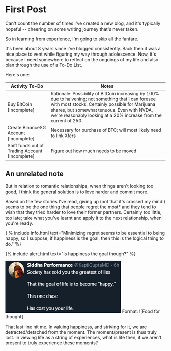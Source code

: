 # First Post

Can't count the number of times I've created a new blog, and it's typically hopeful -- cheering on some writing journey that's never taken.

So in learning from experience, I'm going to skip all the fanfare.

It's been about 8 years since I've blogged consistently. Back then it was a nice place to vent while figuring my way through adolescence. Now, it's because I need somewhere to reflect on the ongoings of my life and also plan through the use of a To-Do List.

Here's one:

Activity To-Do | Notes
-------------- | -----
Buy BitCoin [Incomplete] | Rationale: Possibility of BitCoin increasing by 100% due to halvening; not something that I can foresee with most stocks. Certainly possible for Marijuana shares, but somewhat tenuous. Even with NVDA, we're reasonably looking at a 20% increase from the current of 250.
Create BinanceSG Account [Incomplete] | Necessary for purchase of BTC; will most likely need to link Xfers
Shift funds out of Trading Account [Incomplete] | Figure out how much needs to be moved

## An unrelated note
But in relation to romantic relationships, when things aren't looking too good, I think the general solution is to love harder and commit more.

Based on the few stories I've read, giving up (not that it's crossed my mind!) seems to be the one thing that people regret the most* and they tend to wish that they tried harder to love their former partners. Certainly too little, too late; take what you've learnt and apply it to the next relationship, when you're ready.

{ % include info.html text="Minimizing regret seems to be essential to being happy, so I suppose, if happiness is the goal, then this is the logical thing to do." %}

{% include alert.html text="Is happiness the goal though?" %}

![KapilGuptaMD Screengrab](/images/KapilGupta.PNG)
Format: ![Food for thought]

That last line hit me. In valuing happiness, and striving for it, we are detracted/detached from the moment. The moment/present is thus truly lost. In viewing life as a string of experiences, what is life then, if we aren't present to truly experience these moments?
